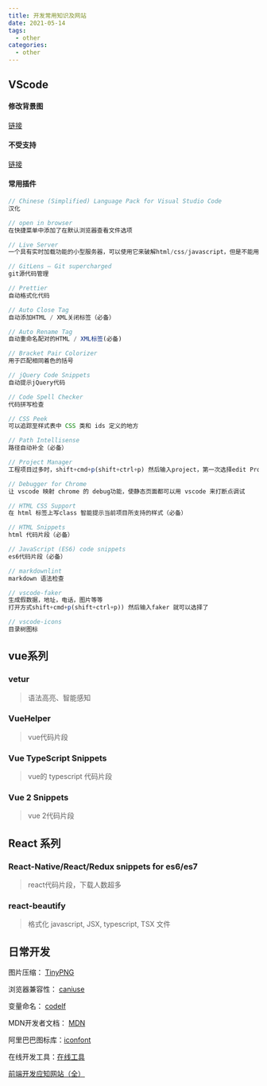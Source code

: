 ```yaml
---
title: 开发常用知识及网站
date: 2021-05-14
tags:
  - other
categories:
  - other
---
```


<articleTop></articleTop>

## VScode
#### 修改背景图

[链接](https://www.cnblogs.com/ashidamana/p/9403838.html)

#### 不受支持

[链接](https://blog.csdn.net/weixin_44470813/article/details/105693969)

#### 常用插件

```javascript
// Chinese (Simplified) Language Pack for Visual Studio Code
汉化

// open in browser
在快捷菜单中添加了在默认浏览器查看文件选项

// Live Server
一个具有实时加载功能的小型服务器，可以使用它来破解html/css/javascript，但是不能用于部署最终站点。也就是说我们可以在项目中实时用live-server作为一个实时服务器实时查看开发的网页或项目效果

// GitLens — Git supercharged
git源代码管理

// Prettier
自动格式化代码

// Auto Close Tag
自动添加HTML / XML关闭标签（必备）

// Auto Rename Tag
自动重命名配对的HTML / XML标签(必备)

// Bracket Pair Colorizer
用于匹配相同着色的括号

// jQuery Code Snippets
自动提示jQuery代码

// Code Spell Checker
代码拼写检查

// CSS Peek
可以追踪至样式表中 CSS 类和 ids 定义的地方

// Path Intellisense
路径自动补全（必备）

// Project Manager
工程项目过多时，shift+cmd+p(shift+ctrl+p) 然后输入project，第一次选择edit Project编辑自己的工程项目，之后就可以直接选择open打开你的项目

// Debugger for Chrome
让 vscode 映射 chrome 的 debug功能，使静态页面都可以用 vscode 来打断点调试

// HTML CSS Support
在 html 标签上写class 智能提示当前项目所支持的样式（必备）

// HTML Snippets
html 代码片段（必备）

// JavaScript (ES6) code snippets
es6代码片段（必备）

// markdownlint
markdown 语法检查

// vscode-faker
生成假数据，地址，电话，图片等等
打开方式shift+cmd+p(shift+ctrl+p)) 然后输入faker 就可以选择了

// vscode-icons
目录树图标
```

## vue系列

### vetur

> 语法高亮、智能感知

### VueHelper

> vue代码片段

### Vue TypeScript Snippets

> vue的 typescript 代码片段

### Vue 2 Snippets

> vue 2代码片段

## React 系列

### React-Native/React/Redux snippets for es6/es7

> react代码片段，下载人数超多

### react-beautify

> 格式化 javascript, JSX, typescript, TSX 文件

## 日常开发

图片压缩： [TinyPNG](https://tinypng.com/)

浏览器兼容性： [caniuse](https://caniuse.com/)

变量命名： [codelf](https://unbug.github.io/codelf/)

MDN开发者文档： [MDN](https://developer.mozilla.org/zh-CN/)

阿里巴巴图标库：[iconfont](https://www.iconfont.cn/)

在线开发工具：[在线工具](https://tool.lu/c/developer)

[前端开发应知网站（全）](https://wudi98.blog.csdn.net/article/details/91164392)
